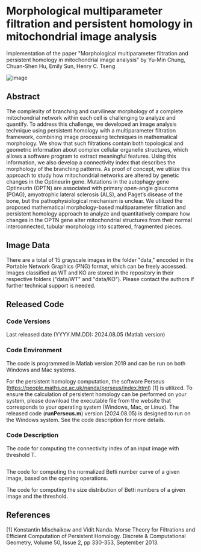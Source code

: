 # Morphological multiparameter filtration and persistent homology in mitochondrial image analysis

Implementation of the paper "Morphological multiparameter filtration and persistent homology in mitochondrial image analysis" by Yu-Min Chung, Chuan-Shen Hu, Emily Sun, Henry C. Tseng

![image](https://github.com/user-attachments/assets/f9e53644-d90e-4407-b679-bfba70e7b81c)

## Abstract
The complexity of branching and curvilinear morphology of a complete mitochondrial network within each cell is challenging to analyze and quantify. To address this challenge, we developed an image analysis technique using persistent homology with a multiparameter filtration framework, combining image processing techniques in mathematical morphology. We show that such filtrations contain both topological and geometric information about complex cellular organelle structures, which allows a software program to extract meaningful features. Using this information, we also develop a connectivity index that describes the morphology of the branching patterns. As proof of concept, we utilize this approach to study how mitochondrial networks are altered by genetic changes in the Optineurin gene. Mutations in the autophagy gene Optineurin (OPTN) are associated with primary open-angle glaucoma (POAG), amyotrophic lateral sclerosis (ALS), and Paget’s disease of the bone, but the pathophysiological mechanism is unclear.  We utilized the proposed mathematical morphology-based multiparameter filtration and persistent homology approach to analyze and quantitatively compare how changes in the OPTN gene alter mitochondrial structures from their normal interconnected, tubular morphology into scattered, fragmented pieces.

## Image Data
There are a total of 15 grayscale images in the folder "data," encoded in the Portable Network Graphics (PNG) format, which can be freely accessed. Images classified as WT and KO are stored in the repository in their respective folders ("data/WT" and "data/KO"). Please contact the authors if further technical support is needed.

## Released Code

### Code Versions
Last released date (YYYY.MM.DD): 2024.08.05 (Matlab version)

### Code Environment

The code is programmed in Matlab version 2019 and can be run on both Windows and Mac systems. 

For the persistent homology computation, the software Perseus (https://people.maths.ox.ac.uk/nanda/perseus/index.html) [1] is utilized. To ensure the calculation of persistent homology can be performed on your system, please download the executable file from the website that corresponds to your operating system (Windows, Mac, or Linux). The released code (**runPerseus.m**) version (2024.08.05) is designed to run on the Windows system. See the code description for more details.

### Code Description




The code for computing the connectivity index of an input image with threshold T. 


```matlab
````

The code for computing the normalized Betti number curve of a given image, based on the opening operations.


The code for computing the size distribution of Betti numbers of a given image and the threshold.

## References
[1] Konstantin Mischaikow and Vidit Nanda. Morse Theory for Filtrations and Efficient Computation of Persistent Homology. Discrete & Computational Geometry, Volume 50, Issue 2, pp 330-353, September 2013.
